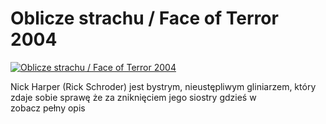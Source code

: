 Oblicze strachu / Face of Terror 2004 
=============
[![Oblicze strachu / Face of Terror 2004 ](http://vidos.pl/images/player.gif)](http://vidos.pl/oblicze-strachu-face-of-terror-2004)

 Nick Harper (Rick Schroder) jest bystrym, nieustępliwym gliniarzem, który zdaje sobie sprawę że za zniknięciem jego siostry gdzieś w zobacz pełny opis
